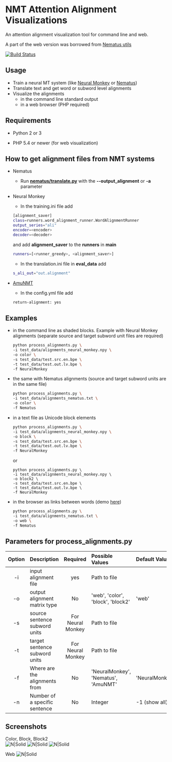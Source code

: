 # NMT Attention Alignment Visualizations
An attention alignment visualization tool for command line and web. 

A part of the web version was borrowed from [Nematus utils](https://github.com/rsennrich/nematus/tree/master/utils)

[![Build Status](https://travis-ci.org/M4t1ss/SoftAlignments.svg?branch=master)](https://travis-ci.org/M4t1ss/SoftAlignments)

Usage
---------

  - Train a neural MT system (like [Neural Monkey](https://github.com/ufal/neuralmonkey/) or [Nematus](https://github.com/rsennrich/nematus/))
  - Translate text and get word or subword level alignments
  - Visualize the alignments
    - in the command line standard output
    - in a web browser (PHP required)

Requirements
---------

* Python 2 or 3

* PHP 5.4 or newer (for web visualization)

How to get alignment files from NMT systems
---------

* Nematus
	* Run [**nematus/translate.py**](https://github.com/rsennrich/nematus/#using-a-trained-model) with the **--output_alignment** or **-a** parameter

* Neural Monkey
	* In the training.ini file add

	```sh
	[alignment_saver]
	class=runners.word_alignment_runner.WordAlignmentRunner
	output_series="ali"
	encoder=<encoder>
	decoder=<decoder>
	```

	and add __alignment_saver__ to the __runners__ in **main**

	```sh
	runners=[<runner_greedy>, <alignment_saver>]
	```

	* In the translation.ini file in **eval_data** add
	```sh
	s_ali_out="out.alignment"
	```

* [AmuNMT](https://github.com/barvins/amunmt)
	* In the config.yml file add
	```sh
	return-alignment: yes
	```
	
Examples
---------

  - in the command line as shaded blocks. Example with Neural Monkey alignments (separate source and target subword unit files are required)
	
	```sh
	python process_alignments.py \
	-i test_data/alignments_neural_monkey.npy \
	-o color \
	-s test_data/test.src.en.bpe \
	-t test_data/test.out.lv.bpe \
	-f NeuralMonkey
	```
	
  - the same with Nematus alignments (source and target subword units are in the same file)
	
	```sh
	python process_alignments.py \
	-i test_data/alignments_nematus.txt \
	-o color \
	-f Nematus
	```
	
  - in a text file as Unicode block elements
	
	```sh
	python process_alignments.py \
	-i test_data/alignments_neural_monkey.npy \
	-o block \
	-s test_data/test.src.en.bpe \
	-t test_data/test.out.lv.bpe \
	-f NeuralMonkey
	```
	
	  or
		
		python process_alignments.py \
		-i test_data/alignments_neural_monkey.npy \
		-o block2 \
		-s test_data/test.src.en.bpe \
		-t test_data/test.out.lv.bpe \
		-f NeuralMonkey
	
  - in the browser as links between words (demo [here](http://lielakeda.lv/other/NLP/alignments/?s=19))
	
	```sh
	python process_alignments.py \
	-i test_data/alignments_nematus.txt \
	-o web \
	-f Nematus
	```

Parameters for process_alignments.py
---------

| Option | Description                   | Required 		 | Possible Values 			 			| Default Value  |
|:------:|:------------------------------|:-----------------:|:-------------------------------------|:---------------|
| -i     | input alignment file			 | yes     			 | Path to file							|				 |
| -o     | output alignment matrix type	 | No      		 	 | 'web', 'color', 'block', 'block2'	| 'web'			 |
| -s     | source sentence subword units | For Neural Monkey | Path to file			  	 			|				 |
| -t     | target sentence subword units | For Neural Monkey | Path to file			  	 			|				 |
| -f     | Where are the alignments from | No     	 		 | 'NeuralMonkey', 'Nematus', 'AmuNMT' 	| 'NeuralMonkey' |
| -n     | Number of a specific sentence | No     	 		 | Integer 								| -1 (show all)	 |

Screenshots
---------
Color, Block, Block2  
![N|Solid](https://github.com/M4t1ss/sAliViz/blob/master/screenshots/colorAlignments.PNG?raw=true) ![N|Solid](https://github.com/M4t1ss/sAliViz/blob/master/screenshots/blockAlignments.PNG?raw=true) ![N|Solid](https://github.com/M4t1ss/sAliViz/blob/master/screenshots/block2.png?raw=true) 

Web
![N|Solid](https://github.com/M4t1ss/sAliViz/blob/master/screenshots/webAlignments.PNG?raw=true)

